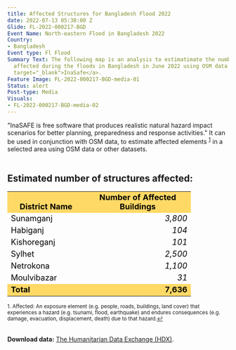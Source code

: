 ```yaml
---
title: Affected Structures for Bangladesh Flood 2022
date: 2022-07-13 05:38:00 Z
Glide: FL-2022-000217-BGD
Event Name: North-eastern Flood in Bangladesh 2022
Country:
- Bangladesh
Event type: Fl Flood
Summary Text: The following map is an analysis to estimatimate the number of structures
  affected during the floods in Bangladesh in June 2022 using OSM data and <a href="http://inasafe.org/"
  target="_blank">InaSafe</a>.
Feature Image: FL-2022-000217-BGD-media-01
Status: alert
Post-type: Media
Visuals:
- FL-2022-000217-BGD-media-02
---
```


"InaSAFE is free software that produces realistic natural hazard impact scenarios for better planning, preparedness and response activities." It can be used in conjunction with OSM data, to estimate affected elements <sup><a href="#fn1" id="ref1">1</a></sup> in a selected area using OSM data or other datasets.
<br>
<br>
<h2>Estimated number of structures affected:</h2>

<table border="0" cellspacing="0"><colgroup width="176"></colgroup> <colgroup width="242"></colgroup>
<tbody>
<tr>
<td align="center" valign="bottom" bgcolor="#FFD966" height="25"><strong><span style="color: #000000; font-size: large;">District Name</span></strong></td>
<td align="center" valign="bottom" bgcolor="#FFD966"><strong><span style="color: #000000; font-size: large;">Number of Affected Buildings</span></strong></td>
</tr>
<tr>
<td align="left" valign="bottom" height="25"><span style="color: #000000; font-size: large;">Sunamganj</span></td>
<td align="right" valign="bottom"><em><span style="color: #000000; font-size: large;">3,800</span></em></td>
</tr>
<tr>
<td align="left" valign="bottom" height="25"><span style="color: #000000; font-size: large;">Habiganj</span></td>
<td align="right" valign="bottom"><em><span style="color: #000000; font-size: large;">104</span></em></td>
</tr>
<tr>
<td align="left" valign="bottom" height="25"><span style="color: #000000; font-size: large;">Kishoreganj</span></td>
<td align="right" valign="bottom"><em><span style="color: #000000; font-size: large;">101</span></em></td>
</tr>
<tr>
<td align="left" valign="bottom" height="25"><span style="color: #000000; font-size: large;">Sylhet</span></td>
<td align="right" valign="bottom"><em><span style="color: #000000; font-size: large;">2,500</span></em></td>
</tr>
<tr>
<td align="left" valign="bottom" height="25"><span style="color: #000000; font-size: large;">Netrokona</span></td>
<td align="right" valign="bottom"><em><span style="color: #000000; font-size: large;">1,100</span></em></td>
</tr>
<tr>
<td align="left" valign="bottom" height="25"><span style="color: #000000; font-size: large;">Moulvibazar</span></td>
<td align="right" valign="bottom"><em><span style="color: #000000; font-size: large;">31</span></em></td>
</tr>
<tr>
<td align="left" valign="bottom" bgcolor="#FFD966" height="25"><strong><span style="color: #000000; font-size: large;">Total</span></strong></td>
<td align="right" valign="bottom" bgcolor="#FFD966"><strong><span style="color: #000000; font-size: large;">7,636</span></strong></td>
</tr>
</tbody>
</table>

<sup id="fn1">1. Affected: An exposure element (e.g. people, roads, buildings, land
cover) that experiences a hazard (e.g. tsunami, flood, earthquake) and
endures consequences (e.g. damage, evacuation, displacement, death)
due to that hazard.<a href="#ref1">↩</a></sup> <br>


 <br>
<b>Download data:</b>
<a href="https://data.humdata.org/organization/hot?q=bangladesh" target="_blank">The Humanitarian Data Exchange (HDX)</a>.